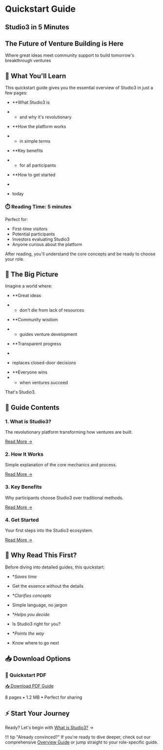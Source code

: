 # Quickstart Guide

## Studio3 in 5 Minutes

<div class="hero-section">
<h2>The Future of Venture Building is Here</h2>
<p class="hero-subtitle">Where great ideas meet community support to build tomorrow's breakthrough ventures</p>
</div>

## 🚀 What You'll Learn

This quickstart guide gives you the essential overview of Studio3 in just a few pages:

- **What Studio3 is

- * and why it's revolutionary
* **How the platform works

* * in simple terms

* **Key benefits

* * for all participants

* **How to get started

*

* today

<div class="arena-card" markdown="1">

<h3>⏱️ Reading Time: 5 minutes</h3>

Perfect for:

- First-time visitors
- Potential participants
- Investors evaluating Studio3
- Anyone curious about the platform

After reading, you'll understand the core concepts and be ready to choose your role.

</div>

## 🎯 The Big Picture

Imagine a world where:

- **Great ideas

- * don't die from lack of resources
* **Community wisdom

* * guides venture development

* **Transparent progress

*

* replaces closed-door decisions
- **Everyone wins
- * when ventures succeed

That's Studio3.

## 📖 Guide Contents

<div class="grid">
<div class="arena-card" markdown="1">

<h3>1. What is Studio3?</h3>

The revolutionary platform transforming how ventures are built.

[Read More →](what-is-studio3.md)

</div>

<div class="arena-card" markdown="1">

<h3>2. How It Works</h3>

Simple explanation of the core mechanics and process.

[Read More →](how-it-works.md)

</div>

<div class="arena-card" markdown="1">

<h3>3. Key Benefits</h3>

Why participants choose Studio3 over traditional methods.

[Read More →](key-benefits.md)

</div>

<div class="arena-card" markdown="1">

<h3>4. Get Started</h3>

Your first steps into the Studio3 ecosystem.

[Read More →](get-started.md)

</div>
</div>

## 🌟 Why Read This First?

Before diving into detailed guides, this quickstart:

- **Saves time* 

- Get the essence without the details
- **Clarifies concepts* 
- Simple language, no jargon
- **Helps you decide* 
- Is Studio3 right for you?
- **Points the way* 
- Know where to go next

## 📥 Download Options

<div class="download-box">

### 📄 Quickstart PDF

<a href="../pdf/studio3-quickstart.pdf" class="md-button md-button--primary">
📥 Download PDF Guide
</a>
<p>8 pages • 1.2 MB • Perfect for sharing</p>
</div>

## ⚡ Start Your Journey

Ready? Let's begin with [What is Studio3?](what-is-studio3.md) →

!!! tip "Already convinced?"
    If you're ready to dive deeper, check out our comprehensive [Overview Guide](../overview-guide/index.md) or jump straight to your role-specific guide.